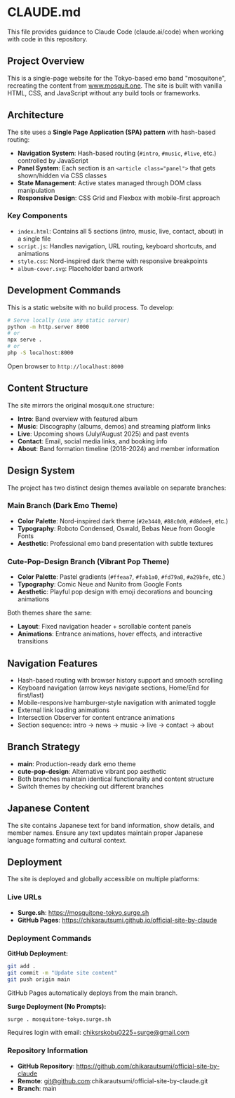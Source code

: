 # CLAUDE.md

This file provides guidance to Claude Code (claude.ai/code) when working with code in this repository.

## Project Overview

This is a single-page website for the Tokyo-based emo band "mosquitone", recreating the content from www.mosquit.one. The site is built with vanilla HTML, CSS, and JavaScript without any build tools or frameworks.

## Architecture

The site uses a **Single Page Application (SPA) pattern** with hash-based routing:

- **Navigation System**: Hash-based routing (`#intro`, `#music`, `#live`, etc.) controlled by JavaScript
- **Panel System**: Each section is an `<article class="panel">` that gets shown/hidden via CSS classes
- **State Management**: Active states managed through DOM class manipulation
- **Responsive Design**: CSS Grid and Flexbox with mobile-first approach

### Key Components

- `index.html`: Contains all 5 sections (intro, music, live, contact, about) in a single file
- `script.js`: Handles navigation, URL routing, keyboard shortcuts, and animations
- `style.css`: Nord-inspired dark theme with responsive breakpoints
- `album-cover.svg`: Placeholder band artwork

## Development Commands

This is a static website with no build process. To develop:

```bash
# Serve locally (use any static server)
python -m http.server 8000
# or
npx serve .
# or
php -S localhost:8000
```

Open browser to `http://localhost:8000`

## Content Structure

The site mirrors the original mosquit.one structure:
- **Intro**: Band overview with featured album
- **Music**: Discography (albums, demos) and streaming platform links
- **Live**: Upcoming shows (July/August 2025) and past events
- **Contact**: Email, social media links, and booking info
- **About**: Band formation timeline (2018-2024) and member information

## Design System

The project has two distinct design themes available on separate branches:

### Main Branch (Dark Emo Theme)
- **Color Palette**: Nord-inspired dark theme (`#2e3440`, `#88c0d0`, `#d8dee9`, etc.)
- **Typography**: Roboto Condensed, Oswald, Bebas Neue from Google Fonts
- **Aesthetic**: Professional emo band presentation with subtle textures

### Cute-Pop-Design Branch (Vibrant Pop Theme)  
- **Color Palette**: Pastel gradients (`#ffeaa7`, `#fab1a0`, `#fd79a8`, `#a29bfe`, etc.)
- **Typography**: Comic Neue and Nunito from Google Fonts
- **Aesthetic**: Playful pop design with emoji decorations and bouncing animations

Both themes share the same:
- **Layout**: Fixed navigation header + scrollable content panels
- **Animations**: Entrance animations, hover effects, and interactive transitions

## Navigation Features

- Hash-based routing with browser history support and smooth scrolling
- Keyboard navigation (arrow keys navigate sections, Home/End for first/last)
- Mobile-responsive hamburger-style navigation with animated toggle
- External link loading animations
- Intersection Observer for content entrance animations
- Section sequence: intro → news → music → live → contact → about

## Branch Strategy

- **main**: Production-ready dark emo theme
- **cute-pop-design**: Alternative vibrant pop aesthetic
- Both branches maintain identical functionality and content structure
- Switch themes by checking out different branches

## Japanese Content

The site contains Japanese text for band information, show details, and member names. Ensure any text updates maintain proper Japanese language formatting and cultural context.

## Deployment

The site is deployed and globally accessible on multiple platforms:

### Live URLs
- **Surge.sh**: https://mosquitone-tokyo.surge.sh
- **GitHub Pages**: https://chikarautsumi.github.io/official-site-by-claude

### Deployment Commands

**GitHub Deployment:**
```bash
git add .
git commit -m "Update site content"
git push origin main
```
GitHub Pages automatically deploys from the main branch.

**Surge Deployment (No Prompts):**
```bash
surge . mosquitone-tokyo.surge.sh
```
Requires login with email: chiksrskobu0225+surge@gmail.com

### Repository Information
- **GitHub Repository**: https://github.com/chikarautsumi/official-site-by-claude
- **Remote**: git@github.com:chikarautsumi/official-site-by-claude.git
- **Branch**: main